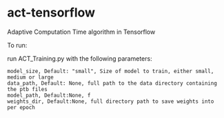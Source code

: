 # act-tensorflow
Adaptive Computation Time algorithm in Tensorflow

To run:

run ACT_Training.py with the following parameters:

    model_size, Default: "small", Size of model to train, either small, medium or large
    data_path, Default: None, full path to the data directory containing the ptb files
    model_path, Default:None, f
    weights_dir, Default:None, full directory path to save weights into per epoch

